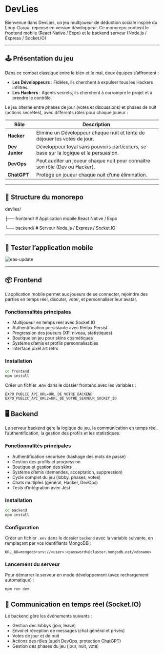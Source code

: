 # DevLies

Bienvenue dans DevLies, un jeu multijoueur de déduction sociale inspiré du Loup-Garou, repensé en version développeur. Ce monorepo contient le frontend mobile (React Native / Expo) et le backend serveur (Node.js / Express / Socket.IO)

---

## 🕹️ Présentation du jeu

Dans ce combat classique entre le bien et le mal, deux équipes s’affrontent :

- **Les Développeurs** : Fidèles, ils cherchent à expulser tous les Hackers infiltrés.
- **Les Hackers** : Agents secrets, ils cherchent à corrompre le projet et à prendre le contrôle.

Le jeu alterne entre phases de jour (votes et discussions) et phases de nuit (actions secrètes), avec différents rôles pour chaque joueur :

| Rôle       | Description                                                                       |
|------------|-----------------------------------------------------------------------------------|
| **Hacker** | Élimine un Développeur chaque nuit et tente de déjouer les votes de jour.        |
| **Dev Junior** | Développeur loyal sans pouvoirs particuliers, se base sur la logique et la persuasion. |
| **DevOps** | Peut auditer un joueur chaque nuit pour connaître son rôle (Dev ou Hacker).       |
| **ChatGPT**| Protège un joueur chaque nuit d’une élimination.                                 |

---

## 🚀 Structure du monorepo

devlies/

├── frontend/ # Application mobile React Native / Expo

└── backend/ # Serveur Node.js / Express / Socket.IO

---

## 📱 Tester l’application mobile

![eas-update](https://github.com/user-attachments/assets/64710f0c-b100-4de8-8384-6a01555d173c)


---

## 📦 Frontend

L’application mobile permet aux joueurs de se connecter, rejoindre des parties en temps réel, discuter, voter, et personnaliser leur avatar.

### Fonctionnalités principales

- Multijoueur en temps réel avec Socket.IO
- Authentification persistante avec Redux Persist
- Progression des joueurs (XP, niveau, statistiques)
- Boutique en jeu pour skins cosmétiques
- Système d’amis et profils personnalisables
- Interface pixel art rétro

### Installation

```bash
cd frontend
npm install
```

Créer un fichier .env dans le dossier frontend avec les variables :

```env
EXPO_PUBLIC_API_URL=URL_DE_VOTRE_BACKEND
EXPO_PUBLIC_API_URL2=URL_DE_VOTRE_SERVEUR_SOCKET_IO
```

## 🖥️ Backend

Le serveur backend gère la logique du jeu, la communication en temps réel, l’authentification, la gestion des profils et les statistiques.

### Fonctionnalités principales

- Authentification sécurisée (hashage des mots de passe)
- Gestion des profils et progression
- Boutique et gestion des skins
- Système d’amis (demandes, acceptation, suppression)
- Cycle complet du jeu (lobby, phases, votes)
- Chats multiples (général, Hacker, DevOps)
- Tests d’intégration avec Jest

### Installation

```bash
cd backend
npm install
```

### Configuration

Créer un fichier `.env` dans le dossier `backend` avec la variable suivante, en remplaçant par vos identifiants MongoDB :

```env
URL_DB=mongodb+srv://<user>:<password>@cluster.mongodb.net/<dbname>
```

### Lancement du serveur

Pour démarrer le serveur en mode développement (avec rechargement automatique) :

```bash
npm run dev
```


## 📡 Communication en temps réel (Socket.IO)

Le backend gère les événements suivants :

- Gestion des lobbys (join, leave)
- Envoi et réception de messages (chat général et privés)
- Votes de jour et de nuit
- Actions des rôles (audit DevOps, protection ChatGPT)
- Gestion des phases du jeu (jour, nuit, vote)

